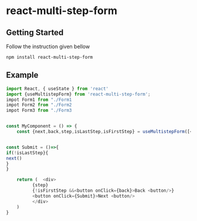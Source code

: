 # react-multi-step-form


## Getting Started
Follow the instruction given bellow 

```shell
npm install react-multi-step-form
```

## Example
```js
import React, { useState } from 'react'
import {useMultistepForm} from 'react-multi-step-form';
impot Form1 from "./Form1
impot Form2 from "./Form2
impot Form3 from "./Form3


const MyComponent = () => {
    const {next,back,step,isLastStep,isFirstStep} = useMultistepForm([<Form1/>,<Form2/>,<Form3/>]);


const Submit = ()=>{
if(!isLastStep}{
next()
}
}

    return (  <div>
          {step}
          {!isFirstStep &&<button onClick={back}>Back <button/>}
          <button onClick={Submit}>Next <button/>
          </div>
    )
}

